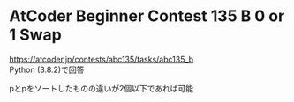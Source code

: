 # AtCoder Beginner Contest 135 B 0 or 1 Swap  
https://atcoder.jp/contests/abc135/tasks/abc135_b  
Python (3.8.2)で回答  

pとpをソートしたものの違いが2個以下であれば可能
